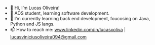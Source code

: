 - 👋 Hi, I’m Lucas Oliveira!
- 👀 ADS student, learning software development.
- 🌱 I’m currently learning back end development, foucosing on Java, Python and JS langs.
- 📫 How to reach me: www.linkedin.com/in/lucasxoliva  |   lucasviniciusoliveira094@gmail.com
  

<!---
lucaxjordo/lucaxjordo is a ✨ special ✨ repository because its `README.md` (this file) appears on your GitHub profile.
You can click the Preview link to take a look at your changes.
--->
